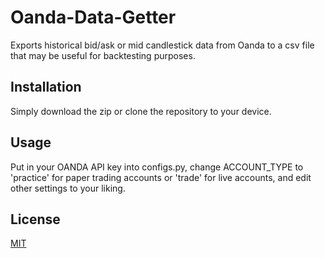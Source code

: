 # Oanda-Data-Getter
Exports historical bid/ask or mid candlestick data from Oanda to a csv file that may be useful for backtesting purposes.

## Installation
Simply download the zip or clone the repository to your device.

## Usage
Put in your OANDA API key into configs.py, change ACCOUNT_TYPE to 'practice' for paper trading accounts or 'trade' for live accounts, and edit other settings to your liking.

## License
[MIT](https://choosealicense.com/licenses/mit/)
